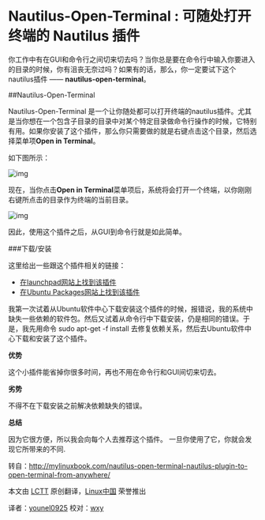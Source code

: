 Nautilus-Open-Terminal : 可随处打开终端的 Nautilus 插件
=====================================================

你工作中有在GUI和命令行之间切来切去吗？当你总是要在命令行中输入你要进入的目录的时候，你有沮丧无奈过吗？如果有的话，那么，你一定要试下这个nautilus插件 —— **nautilus-open-terminal**。

##Nautilus-Open-Terminal

Nautilus-Open-Terminal 是一个让你随处都可以打开终端的nautilus插件。尤其是当你想在一个包含子目录的目录中对某个特定目录做命令行操作的时候，它特别有用。如果你安装了这个插件，那么你只需要做的就是右键点击这个目录，然后选择菜单项**Open in Terminal**。

如下图所示：

![img](http://mylinuxbook.com/wp-content/uploads/2013/09/open-terminal-main.png "open-terminal-main")

现在，当你点击**Open in Terminal**菜单项后，系统将会打开一个终端，以你刚刚右键所点击的目录作为终端的当前目录。

![img](http://mylinuxbook.com/wp-content/uploads/2013/09/open-terminal-1.png "open-terminal-1")

因此，使用这个插件之后，从GUI到命令行就是如此简单。

###下载/安装

这里给出一些跟这个插件相关的链接：

- [在launchpad网站上找到该插件][1]
- [在Ubuntu Packages网站上找到该插件][2]

我第一次试着从Ubuntu软件中心下载安装这个插件的时候，报错说，我的系统中缺失一些依赖的软件包。然后又试着从命令行中下载安装，仍是相同的错误。于是，我先用命令 sudo apt-get -f install 去修复依赖关系，然后去Ubuntu软件中心下载和安装了这个插件。

**优势**

这个小插件能省掉你很多时间，再也不用在命令行和GUI间切来切去。

**劣势**

不得不在下载安装之前解决依赖缺失的错误。

**总结**

因为它很方便，所以我会向每个人去推荐这个插件。 一旦你使用了它，你就会发现它所带来的不同.


转自：http://mylinuxbook.com/nautilus-open-terminal-nautilus-plugin-to-open-terminal-from-anywhere/

本文由 [LCTT][] 原创翻译，[Linux中国][] 荣誉推出

译者：[younel0925][] 校对：[wxy][]


[LCTT]:https://github.com/LCTT/TranslateProject
[Linux中国]:http://www.linux.cn/
[younel0925]:http://www.linux.cn/space/younel0925
[wxy]:http://www.linux.cn/space/wxy
[1]:https://launchpad.net/ubuntu/+source/nautilus-open-terminal
[2]:http://packages.ubuntu.com/lucid/nautilus-open-terminal


